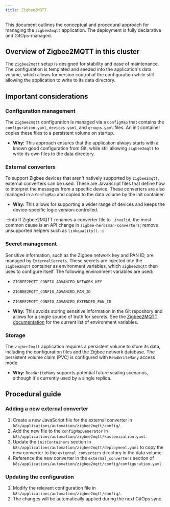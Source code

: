 ```yaml
---
title: Zigbee2MQTT
---
```


This document outlines the conceptual and procedural approach for managing the `zigbee2mqtt` application. The deployment is fully declarative and GitOps-managed.

## Overview of Zigbee2MQTT in this cluster

The `zigbee2mqtt` setup is designed for stability and ease of maintenance. The configuration is templated and seeded into the application's data volume, which allows for version control of the configuration while still allowing the application to write to its data directory.

## Important considerations

### Configuration management

The `zigbee2mqtt` configuration is managed via a `ConfigMap` that contains the `configuration.yaml`, `devices.yaml`, and `groups.yaml` files. An init container copies these files to a persistent volume on startup.

*   **Why:** This approach ensures that the application always starts with a known good configuration from Git, while still allowing `zigbee2mqtt` to write its own files to the data directory.

### External converters

To support Zigbee devices that aren't natively supported by `zigbee2mqtt`, external converters can be used. These are JavaScript files that define how to interpret the messages from a specific device. These converters are also managed in a `ConfigMap` and copied to the data volume by the init container.

*   **Why:** This allows for supporting a wider range of devices and keeps the device-specific logic version-controlled.

:::info
If Zigbee2MQTT renames a converter file to `.invalid`, the most common cause is an API change in `zigbee-herdsman-converters`; remove unsupported helpers such as `linkquality()`.
:::

### Secret management

Sensitive information, such as the Zigbee network key and PAN ID, are managed by `ExternalSecrets`. These secrets are injected into the `zigbee2mqtt` container as environment variables, which `zigbee2mqtt` then uses to configure itself. The following environment variables are used:

*   `ZIGBEE2MQTT_CONFIG_ADVANCED_NETWORK_KEY`
*   `ZIGBEE2MQTT_CONFIG_ADVANCED_PAN_ID`
*   `ZIGBEE2MQTT_CONFIG_ADVANCED_EXTENDED_PAN_ID`

*   **Why:** This avoids storing sensitive information in the Git repository and allows for a single source of truth for secrets. See the [Zigbee2MQTT documentation](https://www.zigbee2mqtt.io/guide/configuration/via-environment-variables.html) for the current list of environment variables.

### Storage

The `zigbee2mqtt` application requires a persistent volume to store its data, including the configuration files and the Zigbee network database. The persistent volume claim (PVC) is configured with `ReadWriteMany` access mode.

*   **Why:** `ReadWriteMany` supports potential future scaling scenarios, although it's currently used by a single replica.

## Procedural guide

### Adding a new external converter

1.  Create a new JavaScript file for the external converter in `k8s/applications/automation/zigbee2mqtt/config/`.
2.  Add the new file to the `configMapGenerator` in `k8s/applications/automation/zigbee2mqtt/kustomization.yaml`.
3.  Update the `initContainers` section in `k8s/applications/automation/zigbee2mqtt/deployment.yaml` to copy the new converter to the `external_converters` directory in the data volume.
4.  Reference the new converter in the `external_converters` section of `k8s/applications/automation/zigbee2mqtt/config/configuration.yaml`.

### Updating the configuration

1.  Modify the relevant configuration file in `k8s/applications/automation/zigbee2mqtt/config/`.
2.  The changes will be automatically applied during the next GitOps sync.

